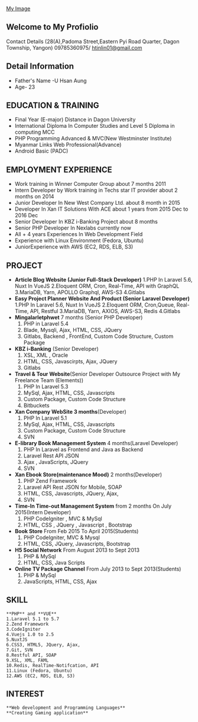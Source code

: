[My Image](Profile.jpg)

## Welcome to My Profiolio

Contact Details (28(A),Padoma Street,Eastern Pyi Road Quarter, Dagon Township, Yangon)
				09785360975/ htinlin01@gmail.com



## Detail Information
-	Father's Name  -U Hsan Aung
- 	Age- 23 

## EDUCATION & TRAINING
-	Final Year (E-major) Distance in Dagon University
-	International Diploma In Computer Studies and Level 5 Diploma in computing MCC
-	PHP Programming Advanced & MVC(New Westminster Institute)
-	Myanmar Links Web Professional(Advance)
-   Android Basic (PADC)

## EMPLOYMENT EXPERIENCE
-	Work training in Winner Computer Group about 7 months 2011
-	Intern Developer by Work training in Techs star IT provider about 2 months on 2014
-	Junior Developer In New West Company Ltd. about 8 month in 2015
-	Developer In Xan IT Solutions With ACE about 1 years from 2015 Dec to 2016 Dec
-	Senior Developer In KBZ i-Banking Project about 8 months 
-   Senior PHP Developer In Nexlabs currently now
- 	All + 4 years Experiences In Web Development Field
-   Experience with Linux Environment (Fedora, Ubuntu)
-   JuniorExperience with AWS (EC2, RDS, ELB, S3)

## PROJECT 
-   **Article Blog Website (Junior Full-Stack Developer)**
    1.PHP In Laravel 5.6, Nuxt In VueJS
    2.Eloquent ORM, Cron, Real-Time, API with GraphQL
    3.MariaDB, Yarn, APOLLO Graphql, AWS-S3
    4.Gitlabs
-   **Easy Project Planner Website And Product (Senior Laravel Developer)**
    1.PHP In Laravel 5.6, Nuxt In VueJS
    2.Eloquent ORM, Cron,Queue, Real-Time, API, Restful
    3.MariaDB, Yarn, AXIOS, AWS-S3, Redis
    4.Gitlabs    
-   **Mingalarletphwet** 7 months (Senior PHP Developer)
    1. PHP in Laravel 5.4
    2. Blade, Mysqli, Ajax, HTML, CSS, JQuery
    3. Gitlabs, Backend , FrontEnd, Custom Code Structure, Custom Package
-	**KBZ i-Banking** (Senior Developer)
	1. XSL, XML , Oracle
	2. HTML, CSS, Javascirpts, Ajax, JQuery
	3. Gitlabs 
-	**Travel & Tour Website**(Senior Developer Outsource Project with My Freelance Team (Elements))
	1. PHP In Laravel 5.3
	2. MySql, Ajax, HTML, CSS, Javascripts
	3. Custom Package, Custom Code Structure
	4. Bitbuckets
-	**Xan Company WebSite 3 months**(Developer)
	1. PHP In Laravel 5.1
	2. MySql, Ajax, HTML, CSS, Javascripts
	3. Custom Package, Custom Code Structure
	4. SVN
-	**E-library Book Management System** 4 months(Laravel Developer)
	1. PHP In Laravel as Frontend and Java as Backend
	2. Laravel Rest API JSON 
	3. Ajax , JavaScripts, JQuery
	4. SVN
-	**Xan Ebook Store(maintenance Mood)** 2 months(Developer)
	1. PHP Zend Framework 
	2. Laravel API Rest JSON for Mobile, SOAP
	3. HTML, CSS, Javascripts, JQuery, Ajax,  
	4. SVN
-	**Time-In Time-out Management System** from 2 months On July 2015(Intern Developer)
	1. PHP CodeIgniter , MVC & MySql
	2. HTML, CSS , JQuery , Javascript , Bootstrap
-	**Book Store** 				From Feb 2015 To April 2015(Students)
	1. PHP CodeIgniter, MVC & Mysql
	2. HTML, CSS, JQuery, Javascripts, Bootstrap
-	**H5 Social Network** 		From August 2013 to Sept 2013
	1. PHP & MySql
	2. HTML, CSS, Java Scripts
-	**Online TV Package Channel**	From July 2013 to Sept 2013(Students)
	1. PHP & MySql
	2. JavaScripts, HTML, CSS, Ajax

## SKILL
	**PHP** and **VUE**
	1.Laravel 5.1 to 5.7
	2.Zend Framework
	3.CodeIgniter
    4.Vuejs 1.0 to 2.5
    5.NuxtJS
	6.CSS3, HTML5, JQuery, Ajax, 
	7.Git, SVN
	8.Restful API, SOAP
	9.XSL, XML, FAML
	10.Redis, RealTime-Notifcation, API
	11.Linux (Fedora, Ubuntu)
	12.AWS (EC2, RDS, ELB, S3)

## INTEREST
	**Web development and Programming Languages**
	**Creating Gaming application**











